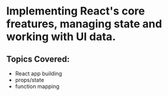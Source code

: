 # Implementing React's core freatures, managing state and working with UI data.

## Topics Covered:
- React app building
- props/state
- function mapping



